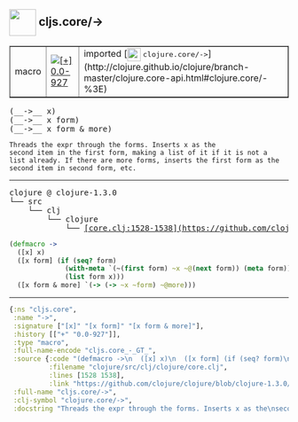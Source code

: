 ## <img width="48px" valign="middle" src="http://i.imgur.com/Hi20huC.png"> cljs.core/->

 <table border="1">
<tr>
<td>macro</td>
<td><a href="https://github.com/cljsinfo/api-refs/tree/0.0-927"><img valign="middle" alt="[+] 0.0-927" src="https://img.shields.io/badge/+-0.0--927-lightgrey.svg"></a> </td>
<td>
imported [<img height="24px" valign="middle" src="http://i.imgur.com/1GjPKvB.png"> <samp>clojure.core/-></samp>](http://clojure.github.io/clojure/branch-master/clojure.core-api.html#clojure.core/-%3E)
</td>
</tr>
</table>

 <samp>
(__->__ x)<br>
(__->__ x form)<br>
(__->__ x form & more)<br>
</samp>

```
Threads the expr through the forms. Inserts x as the
second item in the first form, making a list of it if it is not a
list already. If there are more forms, inserts the first form as the
second item in second form, etc.
```

---

 <pre>
clojure @ clojure-1.3.0
└── src
    └── clj
        └── clojure
            └── <ins>[core.clj:1528-1538](https://github.com/clojure/clojure/blob/clojure-1.3.0/src/clj/clojure/core.clj#L1528-L1538)</ins>
</pre>

```clj
(defmacro ->
  ([x] x)
  ([x form] (if (seq? form)
              (with-meta `(~(first form) ~x ~@(next form)) (meta form))
              (list form x)))
  ([x form & more] `(-> (-> ~x ~form) ~@more)))
```


---

```clj
{:ns "cljs.core",
 :name "->",
 :signature ["[x]" "[x form]" "[x form & more]"],
 :history [["+" "0.0-927"]],
 :type "macro",
 :full-name-encode "cljs.core_-_GT_",
 :source {:code "(defmacro ->\n  ([x] x)\n  ([x form] (if (seq? form)\n              (with-meta `(~(first form) ~x ~@(next form)) (meta form))\n              (list form x)))\n  ([x form & more] `(-> (-> ~x ~form) ~@more)))",
          :filename "clojure/src/clj/clojure/core.clj",
          :lines [1528 1538],
          :link "https://github.com/clojure/clojure/blob/clojure-1.3.0/src/clj/clojure/core.clj#L1528-L1538"},
 :full-name "cljs.core/->",
 :clj-symbol "clojure.core/->",
 :docstring "Threads the expr through the forms. Inserts x as the\nsecond item in the first form, making a list of it if it is not a\nlist already. If there are more forms, inserts the first form as the\nsecond item in second form, etc."}

```
